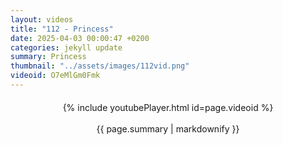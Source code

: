 ```yaml
---
layout: videos
title: "112 - Princess"
date: 2025-04-03 00:00:47 +0200
categories: jekyll update
summary: Princess
thumbnail: "../assets/images/112vid.png"
videoid: O7eMlGm0Fmk
---
```


<div style="text-align: center; margin-top: 20px;">
  {% include youtubePlayer.html id=page.videoid %}
  <p style="margin-top: 15px; font-size: 1.2em; color: #333;">
    <p>{{ page.summary | markdownify }}</p>
  </p>
</div>
